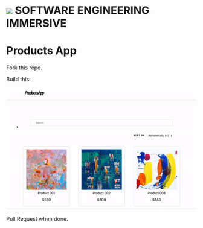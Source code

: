 # ![](https://ga-dash.s3.amazonaws.com/production/assets/logo-9f88ae6c9c3871690e33280fcf557f33.png) SOFTWARE ENGINEERING IMMERSIVE

# Products App

Fork this repo.

Build this:

![](products-react.gif)

Pull Request when done.
